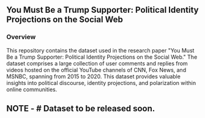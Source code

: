 ## You Must Be a Trump Supporter: Political Identity Projections on the Social Web

###  Overview
This repository contains the dataset used in the research paper "You Must Be a Trump Supporter: Political Identity Projections on the Social Web." The dataset comprises a large collection of user comments and replies from videos hosted on the official YouTube channels of CNN, Fox News, and MSNBC, spanning from 2015 to 2020. This dataset provides valuable insights into political discourse, identity projections, and polarization within online communities.

## NOTE - # Dataset to be released soon.
